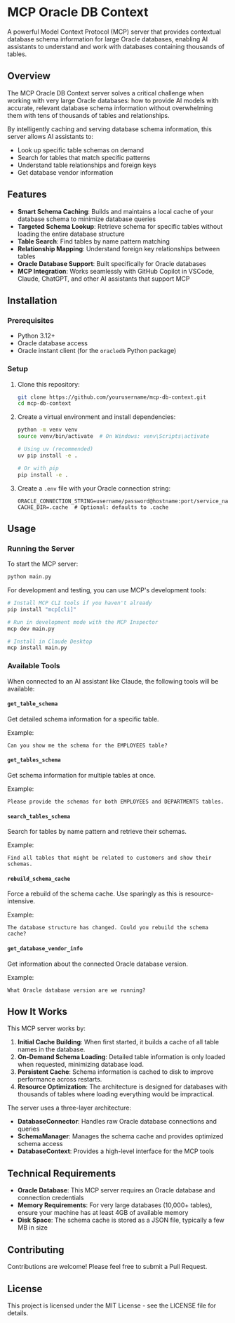 # MCP Oracle DB Context

A powerful Model Context Protocol (MCP) server that provides contextual database schema information for large Oracle databases, enabling AI assistants to understand and work with databases containing thousands of tables.

## Overview

The MCP Oracle DB Context server solves a critical challenge when working with very large Oracle databases: how to provide AI models with accurate, relevant database schema information without overwhelming them with tens of thousands of tables and relationships.

By intelligently caching and serving database schema information, this server allows AI assistants to:
- Look up specific table schemas on demand
- Search for tables that match specific patterns
- Understand table relationships and foreign keys
- Get database vendor information

## Features

- **Smart Schema Caching**: Builds and maintains a local cache of your database schema to minimize database queries
- **Targeted Schema Lookup**: Retrieve schema for specific tables without loading the entire database structure
- **Table Search**: Find tables by name pattern matching
- **Relationship Mapping**: Understand foreign key relationships between tables
- **Oracle Database Support**: Built specifically for Oracle databases
- **MCP Integration**: Works seamlessly with GitHub Copilot in VSCode, Claude, ChatGPT, and other AI assistants that support MCP

## Installation

### Prerequisites

- Python 3.12+
- Oracle database access
- Oracle instant client (for the `oracledb` Python package)

### Setup

1. Clone this repository:
   ```bash
   git clone https://github.com/yourusername/mcp-db-context.git
   cd mcp-db-context
   ```

2. Create a virtual environment and install dependencies:
   ```bash
   python -m venv venv
   source venv/bin/activate  # On Windows: venv\Scripts\activate
   
   # Using uv (recommended)
   uv pip install -e .
   
   # Or with pip
   pip install -e .
   ```

3. Create a `.env` file with your Oracle connection string:
   ```
   ORACLE_CONNECTION_STRING=username/password@hostname:port/service_name
   CACHE_DIR=.cache  # Optional: defaults to .cache
   ```

## Usage

### Running the Server

To start the MCP server:

```bash
python main.py
```

For development and testing, you can use MCP's development tools:

```bash
# Install MCP CLI tools if you haven't already
pip install "mcp[cli]"

# Run in development mode with the MCP Inspector
mcp dev main.py

# Install in Claude Desktop
mcp install main.py
```

### Available Tools

When connected to an AI assistant like Claude, the following tools will be available:

#### `get_table_schema`
Get detailed schema information for a specific table.

Example:
```
Can you show me the schema for the EMPLOYEES table?
```

#### `get_tables_schema`
Get schema information for multiple tables at once.

Example:
```
Please provide the schemas for both EMPLOYEES and DEPARTMENTS tables.
```

#### `search_tables_schema`
Search for tables by name pattern and retrieve their schemas.

Example:
```
Find all tables that might be related to customers and show their schemas.
```

#### `rebuild_schema_cache`
Force a rebuild of the schema cache. Use sparingly as this is resource-intensive.

Example:
```
The database structure has changed. Could you rebuild the schema cache?
```

#### `get_database_vendor_info`
Get information about the connected Oracle database version.

Example:
```
What Oracle database version are we running?
```

## How It Works

This MCP server works by:

1. **Initial Cache Building**: When first started, it builds a cache of all table names in the database.
2. **On-Demand Schema Loading**: Detailed table information is only loaded when requested, minimizing database load.
3. **Persistent Cache**: Schema information is cached to disk to improve performance across restarts.
4. **Resource Optimization**: The architecture is designed for databases with thousands of tables where loading everything would be impractical.

The server uses a three-layer architecture:

- **DatabaseConnector**: Handles raw Oracle database connections and queries
- **SchemaManager**: Manages the schema cache and provides optimized schema access
- **DatabaseContext**: Provides a high-level interface for the MCP tools

## Technical Requirements

- **Oracle Database**: This MCP server requires an Oracle database and connection credentials
- **Memory Requirements**: For very large databases (10,000+ tables), ensure your machine has at least 4GB of available memory
- **Disk Space**: The schema cache is stored as a JSON file, typically a few MB in size

## Contributing

Contributions are welcome! Please feel free to submit a Pull Request.

## License

This project is licensed under the MIT License - see the LICENSE file for details.
